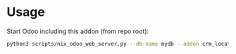 # Usage

Start Odoo including this addon (from repo root):

```bash
python3 scripts/nix_odoo_web_server.py --db-name mydb --addon crm_location
```
